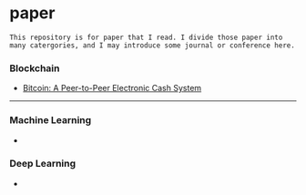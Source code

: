 # paper

```
This repository is for paper that I read. I divide those paper into many catergories, and I may introduce some journal or conference here.
```

### Blockchain

- [Bitcoin: A Peer-to-Peer Electronic Cash System](https://git.dhimmel.com/bitcoin-whitepaper/)

------

### Machine Learning

- 

### Deep Learning

- 